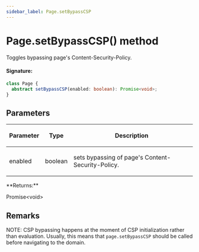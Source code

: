 ```yaml
---
sidebar_label: Page.setBypassCSP
---
```


# Page.setBypassCSP() method

Toggles bypassing page's Content-Security-Policy.

#### Signature:

```typescript
class Page {
  abstract setBypassCSP(enabled: boolean): Promise<void>;
}
```

## Parameters

<table><thead><tr><th>

Parameter

</th><th>

Type

</th><th>

Description

</th></tr></thead>
<tbody><tr><td>

enabled

</td><td>

boolean

</td><td>

sets bypassing of page's Content-Security-Policy.

</td></tr>
</tbody></table>
**Returns:**

Promise&lt;void&gt;

## Remarks

NOTE: CSP bypassing happens at the moment of CSP initialization rather than evaluation. Usually, this means that `page.setBypassCSP` should be called before navigating to the domain.
